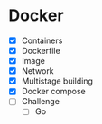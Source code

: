 # Docker

- [x] Containers
- [x] Dockerfile
- [x] Image
- [x] Network
- [x] Multistage building
- [x] Docker compose
- [ ] Challenge
  - [ ] Go

